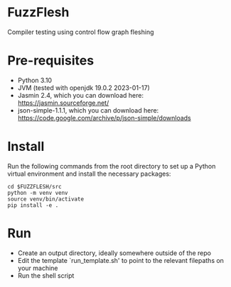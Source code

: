 # FuzzFlesh
Compiler testing using control flow graph fleshing

# Pre-requisites 
- Python 3.10
- JVM (tested with openjdk 19.0.2 2023-01-17)
- Jasmin 2.4, which you can download here: https://jasmin.sourceforge.net/
- json-simple-1.1.1, which you can download here: https://code.google.com/archive/p/json-simple/downloads

# Install
Run the following commands from the root directory to set up a Python virtual environment and install the necessary packages:
```
cd $FUZZFLESH/src
python -m venv venv
source venv/bin/activate
pip install -e .
```

# Run
- Create an output directory, ideally somewhere outside of the repo
- Edit the template `run_template.sh' to point to the relevant filepaths on your machine
- Run the shell script 

